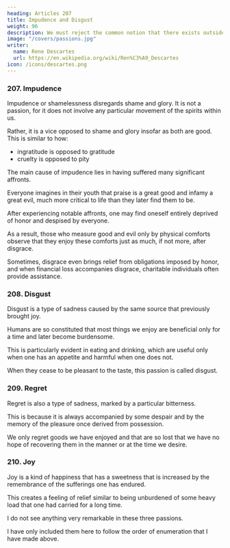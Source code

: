 ```yaml
---
heading: Articles 207
title: Impudence and Disgust
weight: 96
description: We must reject the common notion that there exists outside of us a Fortune which causes things to happen according to its pleasure
image: "/covers/passions.jpg"
writer:
  name: Rene Descartes
  url: https://en.wikipedia.org/wiki/Ren%C3%A9_Descartes
icon: /icons/descartes.png
---
```




### 207. Impudence
 
Impudence or shamelessness disregards shame and glory. It is not a passion, for it does not involve any particular movement of the spirits within us.

Rather, it is a vice opposed to shame and glory insofar as both are good. This is similar to how:
- ingratitude is opposed to gratitude
- cruelty is opposed to pity

The main cause of impudence lies in having suffered many significant affronts. 

Everyone imagines in their youth that praise is a great good and infamy a great evil, much more critical to life than they later find them to be.

After experiencing notable affronts, one may find oneself entirely deprived of honor and despised by everyone.

As a result, those who measure good and evil only by physical comforts observe that they enjoy these comforts just as much, if not more, after disgrace.

Sometimes, disgrace even brings relief from obligations imposed by honor, and when financial loss accompanies disgrace, charitable individuals often provide assistance.  


### 208. Disgust

Disgust is a type of sadness caused by the same source that previously brought joy. 

Humans are so constituted that most things we enjoy are beneficial only for a time and later become burdensome. 

This is particularly evident in eating and drinking, which are useful only when one has an appetite and harmful when one does not.

When they cease to be pleasant to the taste, this passion is called disgust.  


### 209. Regret

Regret is also a type of sadness, marked by a particular bitterness. 

This is because it is always accompanied by some despair and by the memory of the pleasure once derived from possession. 

We only regret goods we have enjoyed and that are so lost that we have no hope of recovering them in the manner or at the time we desire.


### 210. Joy

Joy is a kind of happiness that has a sweetness that is increased by the remembrance of the sufferings one has endured.

This creates a feeling of relief similar to being unburdened of some heavy load that one had carried for a long time.

I do not see anything very remarkable in these three passions.

I have only included them here to follow the order of enumeration that I have made above.

<!-- This enumeration is useful in showing that we do not omit any that are worthy of some particular consideration. -->

